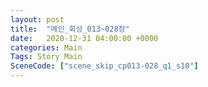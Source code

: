 ```yaml
---
layout: post
title:  "메인_회상_013~028장"
date:   2020-12-31 04:00:00 +0000
categories: Main
Tags: Story Main
SceneCode: ["scene_skip_cp013-028_q1_s10"]
---
```

